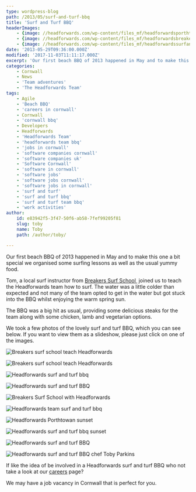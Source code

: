 ```yaml
---
type: wordpress-blog
path: /2013/05/surf-and-turf-bbq
title: 'Surf and Turf BBQ'
headerImages:
    - {image: //headforwards.com/wp-content/files_mf/headforwardsporthtowansunset.jpg, text: 'Surf and Turf BBQ'}
    - {image: //headforwards.com/wp-content/files_mf/headforwardsbreakerssurflesson.jpg, text: ""}
    - {image: //headforwards.com/wp-content/files_mf/headforwardssurfandturnbbq.jpg, text: ""}
date: '2013-05-29T09:36:00.000Z'
modified: '2017-11-03T11:11:17.000Z'
excerpt: 'Our first beach BBQ of 2013 happened in May and to make this one a bit special we organised some surfing lessons as well as the usual yummy food. Tom, a local surf instructor from Breakers Surf School  joined us to teach the Headforwards team how to surf. The water was a little colder than expected …'
categories:
    - Cornwall
    - News
    - 'Team adventures'
    - 'The Headforwards Team'
tags:
    - Agile
    - 'Beach BBQ'
    - 'careers in cornwall'
    - Cornwall
    - 'cornwall bbq'
    - Developers
    - Headforwards
    - 'Headforwards Team'
    - 'headforwards team bbq'
    - 'jobs in cornwall'
    - 'software companies cornwall'
    - 'software companies uk'
    - 'Software Cornwall'
    - 'software in cornwall'
    - 'software jobs'
    - 'software jobs cornwall'
    - 'software jobs in cornwall'
    - 'surf and turf'
    - 'surf and turf bbq'
    - 'surf and turf team bbq'
    - 'work activities'
author:
    id: e83942f5-3f47-50f6-ab58-7fef99205f81
    slug: toby
    name: Toby
    path: /author/toby/

---
```

Our first beach BBQ of 2013 happened in May and to make this one a bit special we organised some surfing lessons as well as the usual yummy food.

Tom, a local surf instructor from [Breakers Surf School ](http://surf-lessons.co.uk/) joined us to teach the Headforwards team how to surf. The water was a little colder than expected and not many of the team opted to get in the water but got stuck into the BBQ whilst enjoying the warm spring sun.

The BBQ was a big hit as usual, providing some delicious steaks for the team along with some chicken, lamb and vegetarian options.

We took a few photos of the lovely surf and turf BBQ, which you can see below. If you want to view them as a slideshow, please just click on one of the images.

<section class="gallery">

![Breakers surf school teach Headforwards](//headforwards.com/wp-content/uploads/2013/07/tomblazej.jpg)

![Breakers surf school teach Headforwards](//headforwards.com/wp-content/uploads/2013/07/surflesson.jpg)

![Headforwards surf and turf bbq](//headforwards.com/wp-content/uploads/2013/07/everyone.jpg)

![Headforwards surf and turf BBQ](//headforwards.com/wp-content/uploads/2013/07/simon_kartick.jpg)

![Breakers Surf School with Headforwards ](//headforwards.com/wp-content/uploads/2013/05/Headforwards-Breakers-surf-lesson.jpg)

![Headforwards team surf and turf bbq](//headforwards.com/wp-content/uploads/2013/05/Headforwards-surf-and-turn-BBQ.jpg)

![Headforwards Porthtowan sunset](//headforwards.com/wp-content/uploads/2013/05/Headforwards-Porthtowan-sunset.jpg)

![Headforwards surf and turf bbq sunset](//headforwards.com/wp-content/uploads/2013/05/Headforwards-beach-BBQ-sunset.jpg)

![Headforwards surf and turf BBQ](//headforwards.com/wp-content/uploads/2013/05/glensurfing.jpg)

![Headforwards surf and turf BBQ chef Toby Parkins](//headforwards.com/wp-content/uploads/2013/07/bbq.jpg)

</section>

If like the idea of be involved in a Headforwards surf and turf BBQ who not take a look at our [careers](http://www.headforwards.com/careers/) page?

We may have a job vacancy in Cornwall that is perfect for you.
